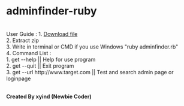 # adminfinder-ruby
<br>
User Guide :
1. <a href="https://github.com/xyind/adminfinder-ruby/archive/master.zip" target="_blank">Download file</a> <br>
2. Extract zip <br>
3. Write in terminal or CMD if you use Windows "ruby adminfinder.rb" <br>
4. Command List : <br>
  1. get --help                           || Help for use program <br>
  2. get --quit                           || Exit program <br>
  3. get --url http://www.target.com      || Test and search admin page or loginpage <br>

<br><b>Created By xyind (Newbie Coder)</b>
